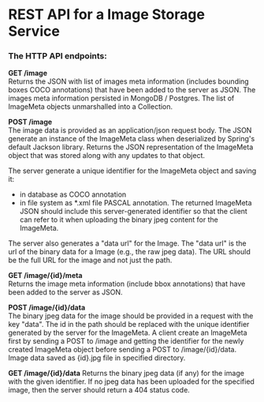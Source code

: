 # REST API for a Image Storage Service

### The HTTP API endpoints:

**GET /image**  
Returns the JSON with list of images meta information (includes bounding boxes COCO annotations)
that have been added to the server as JSON.
The images meta information persisted in MongoDB / Postgres.
The list of ImageMeta objects unmarshalled into a Collection<ImageMeta>.


**POST /image**  
The image data is provided as an application/json request body.
The JSON generate an instance of the ImageMeta class when deserialized
by Spring's default Jackson library.
Returns the JSON representation of the ImageMeta object that
was stored along with any updates to that object.

The server generate a unique identifier for the ImageMeta
object and saving it:
- in database as COCO annotation
- in file system as *.xml file PASCAL annotation.
The returned ImageMeta JSON should include this server-generated
identifier so that the client can refer to it when uploading the
binary jpeg content for the ImageMeta.

The server also generates a "data url" for the Image.
The "data url" is the url of the binary data for a
Image (e.g., the raw jpeg data). The URL should be the  full  URL
for the image and not just the path.


**GET /image/{id}/meta**  
Returns the image meta information (include bbox annotations)
that have been added to the server as JSON.


**POST /image/{id}/data**  
The binary jpeg data for the image should be provided in a request
with the key "data". The id in the path should be
replaced with the unique identifier generated by the server for the
ImageMeta. A client create an ImageMeta first by sending a POST to /image
and getting the identifier for the newly created ImageMeta object before
sending a POST to /image/{id}/data.
Image data saved as {id}.jpg file in specified directory.


**GET /image/{id}/data**
Returns the binary jpeg data (if any) for the image with the given
identifier. If no jpeg data has been uploaded for the specified image,
then the server should return a 404 status code.

